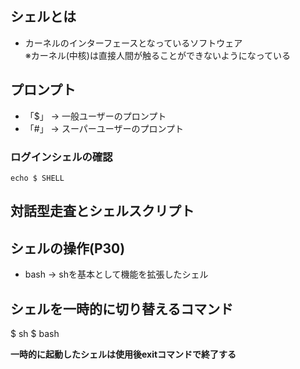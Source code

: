## シェルとは
- カーネルのインターフェースとなっているソフトウェア  
※カーネル(中核)は直接人間が触ることができないようになっている

## プロンプト
- 「$」 → 一般ユーザーのプロンプト
- 「#」 → スーパーユーザーのプロンプト

### ログインシェルの確認
    echo $ SHELL

## 対話型走査とシェルスクリプト

## シェルの操作(P30)

- bash → shを基本として機能を拡張したシェル

## シェルを一時的に切り替えるコマンド
$ sh
$ bash

**一時的に起動したシェルは使用後exitコマンドで終了する**
